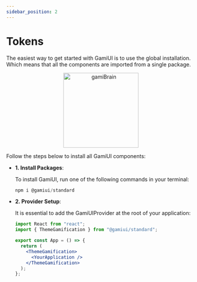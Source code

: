 ```yaml
---
sidebar_position: 2
---
```


# Tokens

The easiest way to get started with GamiUI is to use the global installation. Which means that all the components are imported from a single package.

<div align="center">
<img src="https://i.pinimg.com/550x/1b/31/7c/1b317c42cff3e28a2b5ebc05f1f0daa4.jpg" alt="gamiBrain" width="200"/>
</div>

Follow the steps below to install all GamiUI components:

- **1. Install Packages**:
  
  To install GamiUI, run one of the following commands in your terminal:
  <br/>
  ```js
  npm i @gamiui/standard
  ```

- **2. Provider Setup**:
  
  It is essential to add the GamiUIProvider at the root of your application:
  <br/>
  ```jsx
  import React from "react";
  import { ThemeGamification } from "@gamiui/standard";

  export const App = () => {
    return (
      <ThemeGamification> 
        <YourApplication />
      </ThemeGamification>
    );
  };
  ```
